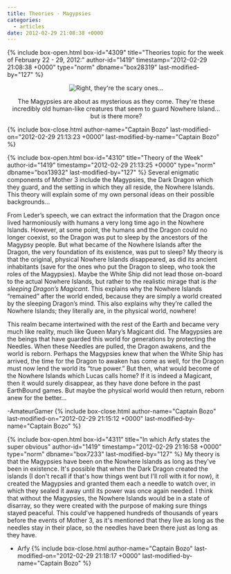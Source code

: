 ```yaml
---
title: Theories - Magypsies
categories:
  - articles
date: 2012-02-29 21:08:38 +0000
---
```

{% include box-open.html box-id="4309" title="Theories topic for the week of February 22 - 29, 2012:" author-id="1419" timestamp="2012-02-29 21:08:38 +0000" type="norm" dbname="box28319" last-modified-by="127" %}
<center><img src="http - //walkthrough.starmen.net/mother3/image/screens/04/magypsies1.png" title="Right, they're the scary ones..." /><p/>

The Magypsies are about as mysterious as they come. They're these incredibly old human-like creatures that seem to guard Nowhere Island... but is there more?</center>
{% include box-close.html author-name="Captain Bozo" last-modified-on="2012-02-29 21:13:23 +0000" last-modified-by-name="Captain Bozo" %}

{% include box-open.html box-id="4310" title="Theory of the Week" author-id="1419" timestamp="2012-02-29 21:13:25 +0000" type="norm" dbname="box13932" last-modified-by="127" %}
Several enigmatic components of Mother 3 include the Magypsies, the Dark Dragon which they guard, and the setting in which they all reside, the Nowhere Islands. This theory will explain some of my own personal ideas on their possible backgrounds…<p/>

From Leder’s speech, we can extract the information that the Dragon once lived harmoniously with humans a very long time ago in the Nowhere Islands. However, at some point, the humans and the Dragon could no longer coexist, so the Dragon was put to sleep by the ancestors of the Magypsy people. But what became of the Nowhere Islands after the Dragon, the very foundation of its existence, was put to sleep? My theory is that the original, physical Nowhere Islands disappeared, as did its ancient inhabitants (save for the ones who put the Dragon to sleep, who took the roles of the Magypsies). Maybe the White Ship did not lead those on-board to the actual Nowhere Islands, but rather to the realistic mirage that is _the sleeping Dragon’s Magicant_. This explains why the Nowhere Islands “remained” after the world ended, because they are simply a world created by the sleeping Dragon’s mind. This also explains why they’re called the Nowhere Islands; they literally are, in the physical world, nowhere!<p/>

This realm became intertwined with the rest of the Earth and became very much like reality, much like Queen Mary’s Magicant did. The Magypsies are the beings that have guarded this world for generations by protecting the Needles. When these Needles are pulled, the Dragon awakens, and the world is reborn. Perhaps the Magypsies knew that when the White Ship has arrived, the time for the Dragon to awaken has come as well, for the Dragon must now lend the world its “true power.” But then, what would become of the Nowhere Islands which Lucas calls home? If it is indeed a Magicant, then it would surely disappear, as they have done before in the past EarthBound games. But maybe the physical world would then return, reborn anew for the better…<p/>
-AmateurGamer
{% include box-close.html author-name="Captain Bozo" last-modified-on="2012-02-29 21:15:12 +0000" last-modified-by-name="Captain Bozo" %}

{% include box-open.html box-id="4311" title="In which Arfy states the super obvious" author-id="1419" timestamp="2012-02-29 21:16:58 +0000" type="norm" dbname="box7233" last-modified-by="127" %}
My theory is that the Magypsies have been on the Nowhere Islands as long as they've been in existence. It's possible that when the Dark Dragon created the islands (I don't recall if that's how things went but I'll roll with it for now), it created the Magypsies and granted them each a needle to watch over, in which they sealed it away until its power was once again needed. I think that without the Magypsies, the Nowhere Islands would be in a state of disarray, so they were created with the purpose of making sure things stayed peaceful. This could've happened hundreds of thousands of years before the events of Mother 3, as it's mentioned that they live as long as the needles stay in their place, so the needles have been there just as long as they have.<p/>

- Arfy
{% include box-close.html author-name="Captain Bozo" last-modified-on="2012-02-29 21:18:17 +0000" last-modified-by-name="Captain Bozo" %}
